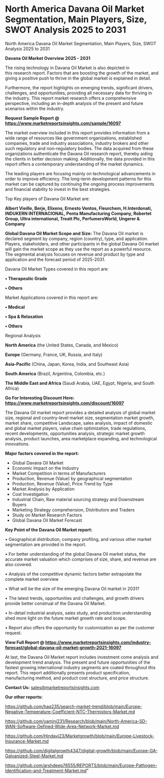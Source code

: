 # North America Davana Oil Market Segmentation, Main Players, Size, SWOT Analysis 2025 to 2031
 North America Davana Oil Market Segmentation, Main Players, Size, SWOT Analysis 2025 to 2031

<Strong> Davana Oil Market Overview 2025 - 2031</strong>

The rising technology in Davana Oil Market is also depicted in this research report. Factors that are boosting the growth of the market, and giving a positive push to thrive in the global market is explained in detail.

Furthermore, the report highlights on emerging trends, significant drivers, challenges, and opportunities, providing all necessary data for thriving in the industry. This report market research offers a comprehensive perspective, including an in-depth analysis of the present and future scenarios within the industry.

<strong>Request Sample Report @ <a href=https://www.marketreportsinsights.com/sample/16097>https://www.marketreportsinsights.com/sample/16097</a></strong>

The market overview included in this report provides information from a wide range of resources like government organizations, established companies, trade and industry associations, industry brokers and other such regulatory and non-regulatory bodies. The data acquired from these organizations authenticate the Davana Oil research report, thereby aiding the clients in better decision making. Additionally, the data provided in this report offers a contemporary understanding of the market dynamics.

The leading players are focusing mainly on technological advancements in order to improve efficiency. The long-term development patterns for this market can be captured by continuing the ongoing process improvements and financial stability to invest in the best strategies.

Top Key players of Davana Oil Market are:

<strong>Albert Vieille, Berje, Elixens, Ernesto Ventos, Fleurchem, H.Interdonati, INDUKERN INTERNACIONAL, Penta Manufacturing Company, Robertet Group, Ultra international, Treatt Plc, PerfumersWorld, Ungerer & Company</strong>

<strong><b>Global Davana Oil Market Scope and Size:</b></strong>
The Davana Oil market is declared segment by company, region (country), type, and application. Players, stakeholders, and other participants in the global Davana Oil market will gain the market scope as they use the report as a powerful resource. The segmental analysis focuses on revenue and product by type and application and the forecast period of 2025-2031.

Davana Oil Market Types covered in this report are:

<strong>• Therapeutic Grade

• Others</strong>

Market Applications covered in this report are:

<strong>• Medical

• Spa & Relaxation

• Others</strong> 

Regional Analysis

<strong>North America</strong> (the United States, Canada, and Mexico)

<strong>Europe</strong> (Germany, France, UK, Russia, and Italy)

<strong>Asia-Pacific</strong> (China, Japan, Korea, India, and Southeast Asia)

<strong>South America</strong> (Brazil, Argentina, Colombia, etc.)

<strong>The Middle East and Africa</strong> (Saudi Arabia, UAE, Egypt, Nigeria, and South Africa)

<strong>Go For Interesting Discount Here: <a href=https://www.marketreportsinsights.com/discount/16097>https://www.marketreportsinsights.com/discount/16097</a></strong>

The Davana Oil market report provides a detailed analysis of global market size, regional and country-level market size, segmentation market growth, market share, competitive Landscape, sales analysis, impact of domestic and global market players, value chain optimization, trade regulations, recent developments, opportunities analysis, strategic market growth analysis, product launches, area marketplace expanding, and technological innovations.

<strong><b>Major factors covered in the report:</b></strong>
<ul>
  <li>Global Davana Oil Market </li>
  <li>Economic Impact on the Industry</li>
  <li>Market Competition in terms of Manufacturers</li>
  <li>Production, Revenue (Value) by geographical segmentation</li>
  <li>Production, Revenue (Value), Price Trend by Type</li>
  <li>Market Analysis by Application</li>
  <li>Cost Investigation</li>
  <li>Industrial Chain, Raw material sourcing strategy and Downstream Buyers</li>
  <li>Marketing Strategy comprehension, Distributors and Traders</li>
  <li>Study on Market Research Factors</li>
  <li>Global Davana Oil Market Forecast</li>
</ul>

<strong><b>Key Point of the Davana Oil Market report:</b></strong>

• Geographical distribution, company profiling, and various other market segmentation are provided in the report.

• For better understanding of the global Davana Oil market status, the accurate market valuation which comprises of size, share, and revenue are also covered.

• Analysis of the competitive dynamic factors better extrapolate the complete market overview

• What will be the size of the emerging Davana Oil market in 2031?

• The latest trends, opportunities and challenges, and growth drivers provide better construal of the Davana Oil Market.

• In-detail industrial analysis, sales study, and production understanding shed more light on the future market growth rate and scope.

• Report also offers the opportunity for customization as per the customer request.

<strong><b>View Full Report @ <a href=https://www.marketreportsinsights.com/industry-forecast/global-davana-oil-market-growth-2021-16097>https://www.marketreportsinsights.com/industry-forecast/global-davana-oil-market-growth-2021-16097</a></b></strong>


At last, the Davana Oil Market report includes investment come analysis and development trend analysis. The present and future opportunities of the fastest growing international industry segments are coated throughout this report. This report additionally presents product specification, manufacturing method, and product cost structure, and price structure.

<strong>Contact Us:</strong>
sales@marketreportsinsights.com

<strong>Our other reports:</strong>

<a href=https://github.com/haq235/search-market-trend/blob/main/Europe-Negative-Temperature-Coefficient-NTC-Thermistors-Market.md>https://github.com/haq235/search-market-trend/blob/main/Europe-Negative-Temperature-Coefficient-NTC-Thermistors-Market.md</a>

<a href=https://github.com/yamini231/Research/blob/main/North-America-SD-WAN-Software-Defined-Wide-Area-Network-Market.md>https://github.com/yamini231/Research/blob/main/North-America-SD-WAN-Software-Defined-Wide-Area-Network-Market.md</a>

<a href=https://github.com/Hindavi23/Marketgrowth/blob/main/Europe-Livestock-Insurance-Market.md>https://github.com/Hindavi23/Marketgrowth/blob/main/Europe-Livestock-Insurance-Market.md</a>

<a href=https://github.com/digitalgrowth4347/digital-growth/blob/main/Europe-GA-Galvanized-Steel-Market.md>https://github.com/digitalgrowth4347/digital-growth/blob/main/Europe-GA-Galvanized-Steel-Market.md</a>

<a href=https://github.com/arshdeep76555/REPORTS/blob/main/Europe-Pathogen-Identification-and-Treatment-Market.md>https://github.com/arshdeep76555/REPORTS/blob/main/Europe-Pathogen-Identification-and-Treatment-Market.md</a>"
